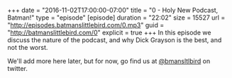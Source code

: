 +++
date = "2016-11-02T17:00:00-07:00"
title = "0 - Holy New Podcast, Batman!"
type = "episode"
[episode]
  duration = "22:02"
  size = 15527
  url = "http://episodes.batmanslittlebird.com/0.mp3"
  guid = "http://batmanslittlebird.com/0"
  explicit = true
+++
In this episode we discuss the nature of the podcast, and why Dick Grayson
is the best, and not the worst.

We'll add more here later, but for now, go find us at
[@bmansltlbird](http://twitter.com/bmansltlbird)
on twitter.